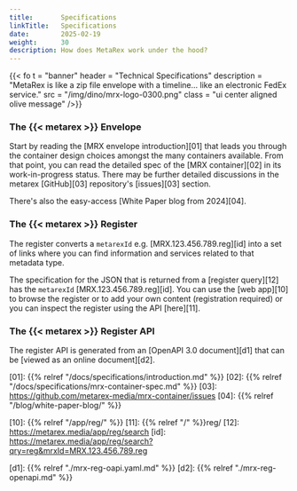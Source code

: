 ```yaml
---
title:       Specifications
linkTitle:   Specifications
date:        2025-02-19
weight:      30
description: How does MetaRex work under the hood?
---
```


{{< fo t = "banner"
    header = "Technical Specifications"
    description = "MetaRex is like a zip file envelope with a timeline... like an electronic FedEx service."
    src = "/img/dino/mrx-logo-0300.png"
    class = "ui center aligned olive message"
/>}}

### The {{< metarex >}} Envelope

Start by reading the [MRX envelope introduction][01] that leads you through the
container design choices amongst the many containers available. From that
point, you can read the detailed spec of the [MRX container][02] in its
work-in-progress status. There may be further detailed discussions in the
metarex [GitHub][03] repository's [issues][03] section.

There's also the easy-access [White Paper blog from 2024][04].

### The {{< metarex >}} Register

The register converts a `metarexId` e.g. [MRX.123.456.789.reg][id] into a set
of links where you can find information and services related to that metadata
type.

The specification for the JSON that is returned from a [register query][12]
has the `metarexId` [MRX.123.456.789.reg][id]. You can use the [web app][10]
to browse the register or to add your own content (registration required) or
you can inspect the register using the API [here][11].


### The {{< metarex >}} Register API

The register API is generated from an [OpenAPI 3.0 document][d1] that can be
[viewed as an online document][d2].

[01]: {{% relref "/docs/specifications/introduction.md" %}}
[02]: {{% relref "/docs/specifications/mrx-container-spec.md" %}}
[03]: https://github.com/metarex-media/mrx-container/issues
[04]: {{% relref "/blog/white-paper-blog/" %}}

[10]: {{% relref "/app/reg/" %}}
[11]: {{% relref "/" %}}reg/
[12]: https://metarex.media/app/reg/search
[id]: https://metarex.media/app/reg/search?qry=reg&mrxId=MRX.123.456.789.reg

[d1]: {{% relref "./mrx-reg-oapi.yaml.md" %}}
[d2]: {{% relref "./mrx-reg-openapi.md" %}}
